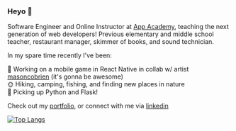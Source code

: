 ### Heyo 👋

Software Engineer and Online Instructor at [App Academy](https://www.appacademy.io/), teaching the next generation of web developers! Previous elementary and middle school teacher, restaurant manager, skimmer of books, and sound technician.

In my spare time recently I've been:

🎯 Working on a mobile game in React Native in collab w/ artist [masoncobrien](https://masoncobrien.com/) (it's gonna be awesome)  
🌞 Hiking, camping, fishing, and finding new places in nature   
🐍 Picking up Python and Flask!

Check out my [portfolio](https://www.ahrampy.com), or connect with me via [linkedin](https://www.linkedin.com/in/adrian-rampy-1b8924198/)

[![Top Langs](https://github-readme-stats.vercel.app/api/top-langs/?username=ahrampy&langs_count=8&layout=compact)](https://github.com/anuraghazra/github-readme-stats)
